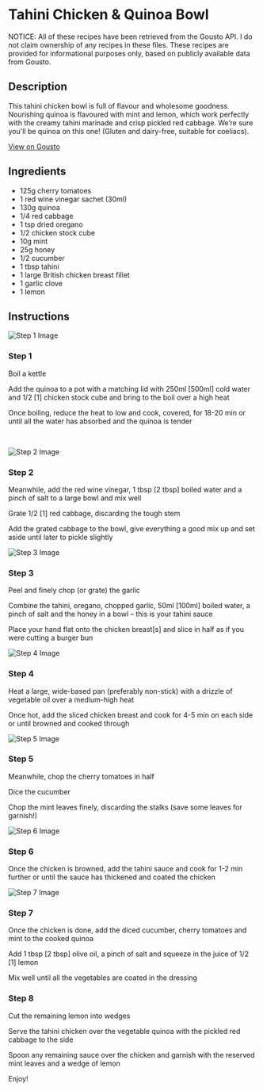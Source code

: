 # Tahini Chicken & Quinoa Bowl

NOTICE: All of these recipes have been retrieved from the Gousto API. I do not claim ownership of any recipes in these files. These recipes are provided for informational purposes only, based on publicly available data from Gousto.

## Description

This tahini chicken bowl is full of flavour and wholesome goodness. Nourishing quinoa is flavoured with mint and lemon, which work perfectly with the creamy tahini marinade and crisp pickled red cabbage. We’re sure you'll be quinoa on this one! (Gluten and dairy-free, suitable for coeliacs).

[View on Gousto](https://www.gousto.co.uk/recipes/cookbook/tahini-chicken-quinoa-bowl)

## Ingredients

- 125g cherry tomatoes
- 1 red wine vinegar sachet (30ml)
- 130g quinoa
- 1/4 red cabbage
- 1 tsp dried oregano
- 1/2 chicken stock cube
- 10g mint
- 25g honey
- 1/2 cucumber
- 1 tbsp tahini
- 1 large British chicken breast fillet
- 1 garlic clove
- 1 lemon

## Instructions

![Step 1 Image](https://production-media.gousto.co.uk/cms/recipe-step-image/1348.-step-1-x200.jpg)

### Step 1

Boil a kettle


Add the quinoa to a pot with a matching lid with 250ml <span class="text-danger">[500ml]</span> cold water and&nbsp;1/2&nbsp;<span class="text-danger">[1]</span> chicken stock cube and bring to the boil over a high heat


Once boiling, reduce the heat to low and cook, covered, for 18-20 min or until all the water has absorbed and the quinoa is tender


&nbsp;

![Step 2 Image](https://production-media.gousto.co.uk/cms/recipe-step-image/1348.-step-2-x200.jpg)

### Step 2

Meanwhile, add the red wine vinegar, 1 tbsp<span class="text-danger"> [2 tbsp]</span>&nbsp;boiled&nbsp;water and&nbsp;a pinch of&nbsp;salt&nbsp;to a large bowl and mix well


Grate 1/2 <span class="text-danger">[1]</span> red cabbage, discarding the tough&nbsp;stem


Add the&nbsp;grated cabbage&nbsp;to the bowl, give everything a good mix up and set aside until later to pickle slightly

![Step 3 Image](https://production-media.gousto.co.uk/cms/recipe-step-image/1348.-step-3-x200.jpg)

### Step 3

Peel and finely chop (or grate) the garlic


Combine the tahini, oregano, chopped garlic, 50ml&nbsp;<span class="text-danger">[100ml]</span> boiled water,&nbsp;a pinch of salt and the honey in a bowl &ndash; this is your tahini sauce


Place your hand flat onto the chicken breast<span class="text-danger">[s]</span>&nbsp;and slice in half as if you were cutting a burger bun

![Step 4 Image](https://production-media.gousto.co.uk/cms/recipe-step-image/1348.-step-4-x200.jpg)

### Step 4

Heat a large, wide-based pan (preferably non-stick) with a drizzle of vegetable oil over a medium-high heat


Once hot, add the sliced chicken breast and cook for 4-5 min on each side or until browned and cooked through

![Step 5 Image](https://production-media.gousto.co.uk/cms/recipe-step-image/1348.-step-5-x200.jpg)

### Step 5

Meanwhile, chop the cherry tomatoes in half


Dice the cucumber


Chop the mint leaves finely, discarding the stalks (save some leaves for garnish!)

![Step 6 Image](https://production-media.gousto.co.uk/cms/recipe-step-image/1348.-step-6-x200.jpg)

### Step 6

Once the chicken is browned, add the tahini sauce and cook for 1-2 min further or until the sauce has thickened and coated the chicken

![Step 7 Image](https://production-media.gousto.co.uk/cms/recipe-step-image/1348.-step-7-x200.jpg)

### Step 7

Once the chicken is done, add the diced cucumber, cherry tomatoes and mint to the cooked quinoa


Add 1 tbsp<span class="text-danger"> [2 tbsp]</span> olive oil, a pinch of salt and squeeze in the juice of 1/2 <span class="text-danger">[1]</span>&nbsp;lemon


Mix well until all the vegetables are coated in the dressing

### Step 8

Cut the remaining lemon into wedges&nbsp;


Serve the tahini chicken over the vegetable quinoa with the pickled red cabbage to the side


Spoon any remaining sauce over the chicken&nbsp;and garnish with the reserved mint leaves and a wedge of lemon


Enjoy!


&nbsp;

